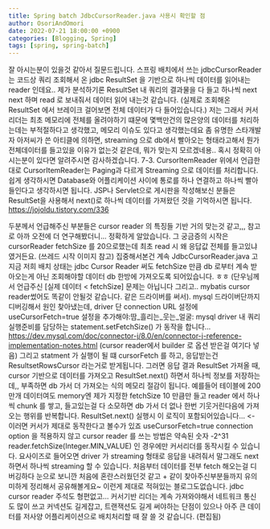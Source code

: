```yaml
---
title: Spring batch JdbcCursorReader.java 사용시 확인할 점
author: OsoriAndOmori
date: 2022-07-21 18:00:00 +0900
categories: [Blogging, Spring]
tags: [spring, spring-batch]
---
```


잘 아시는분이 있을것 같아서 질문드립니다.
스프링 배치에서 쓰는 jdbcCursorReader 는
코드상 쿼리 조회해서 온 jdbc ResultSet 을 기반으로 하나씩 데이터를 읽어내는 reader 인데요..
제가 분석하기론 ResultSet  내 쿼리의 결과물을 다 들고 하나씩 next next 하며 read 로 보내줘서 데이터 읽어 내는것 같습니다. (실제로 조회해온 ResultSet 에서 브레이크 걸어보면 전체 데이터가 다 들어있습니다.)
저는 그래서 커서리더는 최초 메모리에 전체를 올려야하기 떄문에
몇백만건의 많은양의 데이터를 처리하는데는 부적절하다고 생각했고,  메모리 이슈도 있다고 생각했는데요
좀 유명한 스타개발자 아저씨가 쓴 아티클에 의하면, streaming 으로 db에서 빨아오는 형태라고해서
뭔가 전체데이터를 들고있을 이유가 없는것 같은데, 뭐가 맞는지 모르겠네용..
혹시 정확히 아시는분이 있다면 알려주시면 감사하겠습니다.
7-3. CursorItemReader
위에서 언급한대로 CursorItemReader는 Paging과 다르게 Streaming 으로 데이터를 처리합니다.
쉽게 생각하시면 Database와 어플리케이션 사이에 통로를 하나 연결하고 하나씩 빨아들인다고 생각하시면 됩니다.
JSP나 Servlet으로 게시판을 작성해보신 분들은 ResultSet을 사용해서 next()로 하나씩 데이터를 가져왔던 것을 기억하시면 됩니다.
https://jojoldu.tistory.com/336

두분께서 언급해주신 부분들은 cursor reader 의 특징들 기반
거의 맞는것 같고,,,
참고로 아까 오전에 더 연구해봤더니… 정확하게 알았습니다.
그 궁금증의 시작은 cursorReader fetchSize 를 20으로했는데
최초 read 시 왜 응답값 전체를 들고있냐였거든요.
(쓰레드 시작 이미지 참고)
집중해서본건 계속 JdbcCursorReader.java 고
지금 저희 배치 상태는 jdbc  Cursor Reader 써도
fetchSize 만큼 db 로부터 계속 받아오는게 아닌
조회해야할 데이터 db 한방에 가져오도록 되어있습니다. ㅎㅎ
(단우님께서 언급주신 [실제 데이터 < fetchSize] 문제는 아닙니다
그리고.. mybatis cursor reader썼어도 똑같이 안될것 같습니다. 같은 드라이버를 써서).
mysql 드라이버단까지 디버깅해서 원인 찾아냈는데,
driver 단 connection URL 설정에 useCursorFetch=true 설정을 추가해야:땀_흘리는_웃는_얼굴: mysql driver 내 쿼리 실행준비를 담당하는 statement.setFetchSize() 가 동작을 합니다…
https://dev.mysql.com/doc/connector-j/8.0/en/connector-j-reference-implementation-notes.html
(cursor reader에서 builder 로 옵션 받은걸 여기다 넣음)
그리고 statment 가 실행이 될 떄 cursorFetch 를 하고, 응답받는건 ResultsetRowsCursor 라는거로 받게됩니다.
그러면 응답 결과 ResultSet 가져올 때, cursor 기반으로 데이터를 가져오고 ResultSet.next() 하면서 하나씩 정보를 저장하는데,, 부족하면 db 가서 더 가져오는 식의 메모리 절감이 됩니다.
예를들어 테이블에 200만개 데이터여도 memory엔 제가 지정한 fetchSize 10 만큼만 들고 reader 에서 하나씩 chunk 를 쌓고, 들고있는걸 다 소모하면 db 가서 더 없나 한번 기웃거린다음에 가져오는 행위를 반복합니다.
ResultSet.next() 실행시 이 로직이 포함되어있습니다…
<- 이러면 커서가 제대로 동작한다고 볼수가 있죠
useCursorFetch=true connection option 을 적용하지 않고
cursor reader 를 쓰는 방법은 약속된 숫자 -2^31
reader.fetchSize(Integer.MIN_VALUE) 인 경우에만 커서리더를 동작시킬 수 있습니다. 요사이즈로 들어오면 driver 가 streaming 형태로 응답을 내려줘서 말그래도 next 하면서 하나씩 streaming 할 수 있습니다.
처음부터 데이터를 전부 fetch 해오는걸 디버깅하다 눈으로 보니깐
처음에 혼란스러웠던것 같고  + 같이 찾아주신부분들까지
유의미하게 정리해서 공유해볼게요~
이런게 제대로 적혀있는 블로그도없습니다.
jdbc cursor reader 주석도 형편없고…
커서기반 리더는 계속 가져와야해서 네트워크 통신도 많이 쓰고
커넥션도 길게잡고, 트랜잭션도 길게 써야하는 단점이 있으나
아주 큰 데이터를 저사양 어플리케이션으로 배치처리할 때 잘 쓸 것 같습니다. (편집됨)
